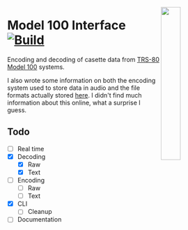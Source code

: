 <img src="https://github.com/Basicprogrammer10/model-100-interface/assets/50306817/8257fc21-7210-4df2-bfb6-6bf892ecc812" align="right" width="30%"></img>

# Model 100 Interface [![Build](https://github.com/Basicprogrammer10/model-100-interface/actions/workflows/rust.yml/badge.svg)](https://github.com/Basicprogrammer10/model-100-interface/actions/workflows/rust.yml)

Encoding and decoding of casette data from [TRS-80 Model 100](https://en.wikipedia.org/wiki/TRS-80_Model_100) systems.

I also wrote some information on both the encoding system used to store data in audio and the file formats actually stored [here](formats/data_formats.md).
I didn't find much information about this online, what a surprise I guess.

## Todo

- [ ] Real time
- [x] Decoding
  - [x] Raw
  - [x] Text
- [ ] Encoding
  - [ ] Raw
  - [ ] Text
- [x] CLI
  - [ ] Cleanup
- [ ] Documentation
